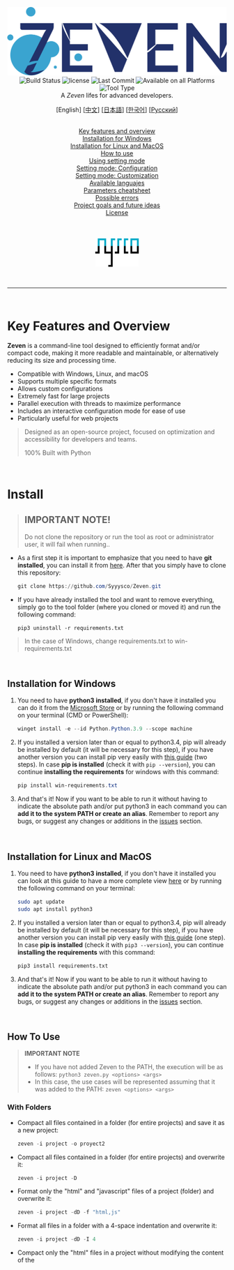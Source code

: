 <p align="center">
  <img src="src/doc/banner.png" alt="Zeven - A powerful code booster"><br>
  <img src="https://img.shields.io/badge/%20-python-blue?logo=python&logoColor=white&labelColor=2c2c2c" alt="Build Status"></a>
  <img src="https://img.shields.io/badge/license-GPL-purple?logo=gnuprivacyguard" alt="license">
  <img src="https://img.shields.io/github/last-commit/Syyysco/Zeven?colorB=319e8c" alt="Last Commit">
  <img src="https://img.shields.io/badge/platforms-MacOS%20%7C%20Linux%20%7C%20Windows-white" alt="Available on all Platforms">
  <img src="https://img.shields.io/badge/console%20tool-text?logo=zsh&logoColor=lightblue&label=&labelColor=gray&color=2c2c2c" alt="Tool Type"><br>
  A <i>Zeven</i> lifes for advanced developers.
</p>

<p align="center">
  [English]
  [<a href="doc/README-zh.md">中文</a>]
  [<a href="doc/README-ja.md">日本語</a>]
  [<a href="doc/README-ko.md">한국어</a>]
  [<a href="doc/README-ru.md">Русский</a>]<br><br>

</p>
<p align="center">
  <a href="#key-features-and-overview">Key features and overview</a><br>
  <a href="#installation-for-windows">Installation for Windows</a><br>
  <a href="#installation-for-linux-and-macos">Installation for Linux and MacOS</a><br>
  <a href="#how-to-use">How to use</a><br>
  <a href="#using-setting-mode">Using setting mode</a><br>
  <a href="#setting-mode-configuration">Setting mode: Configuration</a><br>
  <a href="#setting-mode-customization">Setting mode: Customization</a><br>
  <a href="#available-languages">Available languajes</a><br>
  <a href="#parameters-cheatsheet">Parameters cheatsheet</a><br>
  <a href="#possible-errors">Possible errors</a><br>
  <a href="#project-goals-and-future-ideas">Project goals and future ideas</a><br>
  <a href="LICENSE">License</a><br><br><br><br>
  <img src="src/doc/profile_banner.png" width="100" alt="Sysco - A mad hardcoder"><br>
</p><br>

---

<br>


# Key Features and Overview
**Zeven** is a command-line tool designed to efficiently format and/or compact code, making it more readable and maintainable, or alternatively reducing its size and processing time.

- Compatible with Windows, Linux, and macOS
- Supports multiple specific formats
- Allows custom configurations
- Extremely fast for large projects
- Parallel execution with threads to maximize performance
- Includes an interactive configuration mode for ease of use
- Particularly useful for web projects

> Designed as an open-source project, focused on optimization and accessibility for developers and teams.
> 
> 100% Built with Python

<br>

# Install
> ## IMPORTANT NOTE!
> Do not clone the repository or run the tool as root or administrator user, it will fail when running..

 
- As a first step it is important to emphasize that you need to have **git installed**, you can install it from <a href="https://git-scm.com/downloads">here</a>. After that you simply have to clone this repository:
   ```powershell
   git clone https://github.com/Syyysco/Zeven.git
   ```
- If you have already installed the tool and want to remove everything, simply go to the tool folder (where you cloned or moved it) and run the following command:
  ```
  pip3 uninstall -r requirements.txt
  ```
> In the case of Windows, change requirements.txt to win-requirements.txt

<br>

## Installation for Windows
1. You need to have **python3 installed**, if you don't have it installed you can do it from the <a href="https://apps.microsoft.com/detail/9nrwmjp3717k?hl=us-us&gl=US">Microsoft Store</a> or by running the following command on your terminal (CMD or PowerShell):
   ```powershell
   winget install -e --id Python.Python.3.9 --scope machine
   ```
   
2. If you installed a version later than or equal to python3.4, pip will already be installed by default (it will be necessary for this step), if you have another version you can install pip very easily with <a href="https://phoenixnap.com/kb/install-pip-windows">this guide</a> (two steps).
In case **pip is installed** (check it with `pip --version`), you can continue **installing the requirements** for windows with this command:
   ```powershell
   pip install win-requirements.txt
   ```
3. And that's it! Now if you want to be able to run it without having to indicate the absolute path and/or put python3 in each command you can **add it to the system PATH or create an alias**.
Remember to report any bugs, or suggest any changes or additions in the <a href="https://github.com/Syyysco/Zeven/issues">issues</a> section.

<br>

## Installation for Linux and MacOS
1. You need to have **python3 installed**, if you don't have it installed you can look at this guide to have a more complete view <a href="https://www.geeksforgeeks.org/how-to-install-python-on-linux/">here</a> or by running the following command on your terminal:
   ```bash
   sudo apt update
   sudo apt install python3
   ```
   
2. If you installed a version later than or equal to python3.4, pip will already be installed by default (it will be necessary for this step), if you have another version you can install pip very easily with <a href="https://robots.uc3m.es/installation-guides/install-pip.html">this guide</a> (one step).
In case **pip is installed** (check it with `pip3 --version`), you can continue **installing the requirements** with this command:
   ```bash
   pip3 install requirements.txt
   ```
3. And that's it! Now if you want to be able to run it without having to indicate the absolute path and/or put python3 in each command you can **add it to the system PATH or create an alias**.
Remember to report any bugs, or suggest any changes or additions in the <a href="https://github.com/Syyysco/Zeven/issues">issues</a> section.

<br>

## How To Use
> **IMPORTANT NOTE**
>
> - If you have not added Zeven to the PATH, the execution will be as follows: `python3 zeven.py <options> <args>`
> - In this case, the use cases will be represented assuming that it was added to the PATH: `zeven <options> <args>`
### With Folders

- Compact all files contained in a folder (for entire projects) and save it as a new project:
  ```powershell
  zeven -i project -o proyect2
  ```
- Compact all files contained in a folder (for entire projects) and overwrite it:
  ```powershell
  zeven -i project -D
  ```
- Format only the "html" and "javascript" files of a project (folder) and overwrite it:
  ```powershell
  zeven -i project -dD -f "html,js"
  ```
- Format all files in a folder with a 4-space indentation and overwrite it:
  ```powershell
  zeven -i project -dD -I 4
  ```
- Compact only the "html" files in a project without modifying the content of the <style> and <script> tags:
  ```powershell
  zeven -i project -o proyect2 -f "html" -s
  ```
  
### With Files
- Compact a file into a single line and overwrite it:
  ```powershell
  zeven -i main.js
  ```
- Format a file and save it as a new file:
  ```powershell
  zeven -i index.php -o path/to/new/index.php
  ```
- Formatting a file correctly and print it without saving the result:
  ```powershell
  zeven -i index.html -dp
  ```
- Display the result of compacting a file with a non-autodetected format and save it in the same file:
  ```powershell
  zeven -i file -o file -p -f css
  ```
- Format with a 8-space indentation and overwrite the file:
  ```powershell
  zeven -i styles.css -I 8 
  ```
- Format a file without modifying the content of the <style> and <script> tags and save it on a new file:
  ```powershell
  zeven -i index.php -s -o new_index.php
  ```

### Settings mode
- Launches interactive configuration mode:
  ```powershell
  zeven -C
  ```

### Search for help on panels quickly
- Search for keywords in the compact help panel:
  ```powershell
  zeven -h output
  zeven -h -I
  zeven -h backups
  ```
- Search for keywords in the full help panel:
  ```powershell
  zeven -H --format
  zeven -H configuration
  zeven -H -s
  ```

### Update Zeven
- Update the app if there is a new version (connection required):
  ```powershell
  zeven -U
  ```

### Backups
- Delete all stored backups:
  ```powershell
  zeven --flush-backups
  ```

### Reconfigure
- Reset Zeven settings to default:
  ```powershell
  zeven --reconfigure
  ```

<br>

## Using Setting Mode
> In configuration mode you can change certain relevant settings regarding operation, information display and other aspects.

1. You will find **two panels at the top**, *configuration* on the left and **customization** on the right.
  
2. You can **switch panels** with the `left` and `right` **arrow keys**, and switch between their options with the `up` and `down` **arrow keys or the mouse wheel**.

3. Below is the **status panel** and by pressing `H` you can **show/hide the help panel**.

4. To **change the value** of any setting press `ENTER`:
 - If the setting is **ON/OFF** it will simply be changed.
 - If the setting is a **number** or a text field you will enter editing mode.
> - For numeric values ​​you can increase or decrease the value with `up-down` **arrow keys**.
> - For text input just type (the help panel will open which is where the typed text is displayed).
> - Then simply press `ENTER` to **save** the changes or `ESC` to **cancel**.

5. Press `R` on any selected option to **restore it** to its default value.

6. If you press `Q` you will **exit** configuration mode **and save** the changes.

7. On the other hand, if you press `ESC` you will **exit without saving**.

<br>

## Setting Mode: Configuration
#### Skip Invalid Parameters
> Some arguments may sometimes be introduced unnecessarily, added
incorrectly (perhaps unintentionally), or be incompatible in certain cases.
This setting allows certain errors related to the aforementioned issues to
be ignored, enabling the execution to continue without triggering errors.

#### Directory Overwrite Lock
> By default, directories are not overwritten unless the `-D` parameter is used
to execute in directory mode or the same input and output paths are specified
with the -o parameter (e.g., `sevven -i folder1 -o folder1`).
Disabling directory overwrite protection will cause directories to be
overwritten simply by providing an input (e.g., `sevven -i folder1`).

#### Debug Mode
> Debug mode provides more detailed information during execution and upon completion.
This is especially useful for developers who want to contribute to the tool, as it
makes it much easier to understand its behavior with greater precision.

#### Beta Languages
> Some languages are not enabled by default because their behavior is not yet fully
controlled and they are still under development.
Enabling this setting will treat these experimental languages the same as others.
It’s important to verify the results after making changes.

#### Verbosity Level
>You can adjust the level of information displayed on the screen from multiple levels:<br>
  `0`: Nothing will be displayed, not even errors.                                
  `1`: Only errors will be displayed.                                             
  `2`: Displays the current progress and the size difference upon completion.     
  `3`: Shows updated files during execution.                                      
  `4`: Shows files that were not updated during execution and warnings.           
  `5`: Highlights errors and warnings for easier identification in large projects.

#### Create Project Backups
> When enabled, a backup will be created every time the tool is run on a project
(file or directory), allowing you to recover data in case of loss or other issues.
The backup directory is located at default path, but you can change this.

#### Maximum Backups
> You can set the maximum number of backups to be stored in the designated path
before older backups start being deleted. However, you can manually delete 
all backups using the `--flush-backups` parameter.

#### Backup Folder
> By default, backups are stored in the default path, but you can change this 
to a custom folder on your device. If the folder becomes inaccessible at any point,
the default path will be restored automatically.

#### Use Threads
> This setting only affects directories.<br>
Sometimes some projects are extremely large and contain a lot of files, in which
case it is advisable to enable the use of threads so that the execution takes as
little time as possible. On small projects it is not necessary to use threads, 
since the difference will be milliseconds.

#### Maximum Threads
> You can specify the number of threads to use.<br>
> This defines a maximum number of threads that can be in parallel at the same time
and will never be exceeded. Consider using the most appropriate number for your
computer, considering the resources available.

<br>

## Setting Mode: Customization
#### Shows Progress Bar
> Displays the current progress along with an animated bar at the bottom of the
screen, indicating that the tool is running.

#### Color Highlighting
> Displays all output in a colorized format, including within the configuration
menu, help panels, updated files, progress bar, errors, and warnings.
This is useful for making the output much easier to read.

#### Sounds
> Enables or disables all application sounds, including for the configuration
menu and notifications. If this setting is turned off, all 
notification-related settings will also be disabled.

#### Completion Notification
> When tasks are completed, a sound will play by default to notify you that
the process has finished. This is useful for large projects that might take
longer than expected.

#### Time Until Notification
> For very small projects or single files, processing time is usually brief,
making notifications unnecessary. Set the minimum execution time (in seconds)
after which you wish to be notified. Processes shorter than this time will
not trigger notifications.

#### Error Notification
> Customize the notification sound for errors.

#### Success Notification
> Customize the notification sound for successful processes.

#### Help on Parameter Errors
> Decide whether to display the help panel alongside the current error when
incorrect parameter or argument usage is detected. If disabled, only the 
error itself will be displayed.

<br>

## Available Languages
### So far, this is the list of file types implemented in the application:
| **Fully Functional**   |   **In Development (Beta)**     |
|------------------------|---------------------------------|
|          HTML          |             Python              |
|          CSS           |           TypeScript            |
|       JavaScript       |              SQL                |
|         Json           |                                 |
|          PHP           |                                 |


<br>

## Parameters CheatSheet
|      **Parameter**     |                   **Description**                 |  
|------------------------|---------------------------------------------------|
| -h, --help             | Show compact help message and exit                |
| -H, --fullhelp         | Show the full help panel                          |
| -U, --update           | Update the app if possible                        |
| --version              | Print the current version of zeven                |  
| --reconfigure          | Restore default settings                          |
| --flush-backups        | Remove all stored backups                         |
| -C                     | Launch configuration mode                         |
| -i, --input            | Specify an input to format                        |
| -o --output            | Specify an output (overwrite directories)         |
| -f, --format           | Specify format of files (not be necessary)        | 
| -I, --indent           | Define the indentation size (default: 4)          |
| -t, --threads          | Indicates the number of threads to use            |
| -p, --print            | Print the compressed/formatted code               |
| -D                     | Specify a directory mode to format all files      | 
| -d                     | Turn to decompress method                         |
| -s                     | The <style> and <script> tags will not be affected|

<br>

|      **INDIVIDUAL**     |           **COMBINABLE**           |       **COMPACTABLE**      |
|-------------------------|------------------------------------|----------------------------|
| -h, --help              | -i, --input                        | -p, --print 
| -H, --fullhelp          | -o --output                        | -D
| -U, --update            | -f, --format                       | -d
| --version               | -I, --indent                       | -s
| --reconfigure           | -t, --threads                      |
| --flush-backups         |                                    |
| -C                      |                                    |

<br>

## Possible Errors
### Error installing or uninstalling packages with pip or pip3
Have you experienced an error like this?
```powershell
error: externally-managed-environment
× This environment is externally managed
╰─> To install Python packages system-wide, try apt install
    python3-xyz, where xyz is the package you are trying to
    install.

    If you wish to install a non-Debian-packaged Python package,
    create a virtual environment using python3 -m venv path/to/venv.
    Then use path/to/venv/bin/python and path/to/venv/bin/pip. Make
    sure you have python3-full installed.

    If you wish to install a non-Debian packaged Python application,
    it may be easiest to use pipx install xyz, which will manage a
    virtual environment for you. Make sure you have pipx installed.

    See /usr/share/doc/python3.11/README.venv for more information.
note: If you believe this is a mistake, please contact your Python installation or OS distribution provider. You can override this, at the risk of breaking your Python installation or OS, by passing --break-system-packages.
hint: See PEP 668 for the detailed specification.
```
- Simply add the `--break-system-packages` parameter to the end of the command, for example:
  ```powershell
  pip3 install -r requirements.txt --break-system-packages
  ```
  > The latest python3 updates give this error if you are not in a virtual environment

<br>

---

### Error installing requirements
```powershell
ERROR: Could not find a version that satisfies the requirement windows-curses==2.4.0 (from versions: none)
ERROR: No matching distribution found for windows-curses==2.4.0
```
If you are on Windows and as a last resort when installing the requirements you got this error, try manually installing the compatible version as follows:
```powershell
pip3 install windows-curses
```

<br>

## Project Goals and Future Ideas
#### The idea for the future of this project is mainly that it ends up being a tool contained within a pentesting suite.

- Why?
It is actually very easy to borrow the source code in production but normally developers compact it to save space and it ends up being unintelligible, in that case Zeven is a good tool for analysis.

When it comes to compacting code it is also useful for the same reason, making readability difficult. The idea is to soon implement a group of modules to obfuscate the code and be able to bypass certain filters, detection systems in code injections, etc.

In conclusion this is the beginning of a great cybersecurity project!

<br>

## License
This project is licensed under the GPL License - see the <a href="LICENSE">LICENSE</a> file for details.

<br>
<br>

---

<br>

<p align="center">
  <img src="src/doc/profile_banner.png" width="50" alt="Sysco - A mad hardcoder"><br>
</p><br>
<br>
